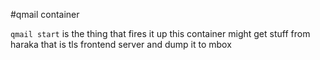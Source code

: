 #qmail container       

`qmail start` is the thing that fires it up
this container might get stuff from haraka that is tls frontend server and dump it to mbox

